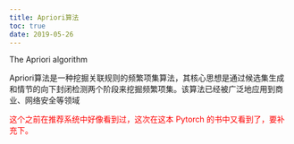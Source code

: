 ```yaml
---
title: Apriori算法
toc: true
date: 2019-05-26
---
```

The Apriori algorithm

Apriori算法是一种挖掘关联规则的频繁项集算法，其核心思想是通过候选集生成和情节的向下封闭检测两个阶段来挖掘频繁项集。该算法已经被广泛地应用到商业、网络安全等领域


<span style="color:red;">这个之前在推荐系统中好像看到过，这次在这本 Pytorch 的书中又看到了，要补充下。</span>
